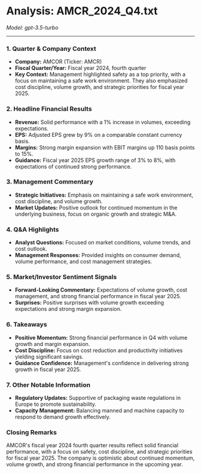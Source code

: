 # Analysis: AMCR_2024_Q4.txt

*Model: gpt-3.5-turbo*

---

### 1. Quarter & Company Context
- **Company:** AMCOR (Ticker: AMCR)
- **Fiscal Quarter/Year:** Fiscal year 2024, fourth quarter
- **Key Context:** Management highlighted safety as a top priority, with a focus on maintaining a safe work environment. They also emphasized cost discipline, volume growth, and strategic priorities for fiscal year 2025.

### 2. Headline Financial Results
- **Revenue:** Solid performance with a 1% increase in volumes, exceeding expectations.
- **EPS:** Adjusted EPS grew by 9% on a comparable constant currency basis.
- **Margins:** Strong margin expansion with EBIT margins up 110 basis points to 15%.
- **Guidance:** Fiscal year 2025 EPS growth range of 3% to 8%, with expectations of continued strong performance.

### 3. Management Commentary
- **Strategic Initiatives:** Emphasis on maintaining a safe work environment, cost discipline, and volume growth.
- **Market Updates:** Positive outlook for continued momentum in the underlying business, focus on organic growth and strategic M&A.

### 4. Q&A Highlights
- **Analyst Questions:** Focused on market conditions, volume trends, and cost outlook.
- **Management Responses:** Provided insights on consumer demand, volume performance, and cost management strategies.

### 5. Market/Investor Sentiment Signals
- **Forward-Looking Commentary:** Expectations of volume growth, cost management, and strong financial performance in fiscal year 2025.
- **Surprises:** Positive surprises with volume growth exceeding expectations and strong margin expansion.

### 6. Takeaways
- **Positive Momentum:** Strong financial performance in Q4 with volume growth and margin expansion.
- **Cost Discipline:** Focus on cost reduction and productivity initiatives yielding significant savings.
- **Guidance Confidence:** Management's confidence in delivering strong growth in fiscal year 2025.

### 7. Other Notable Information
- **Regulatory Updates:** Supportive of packaging waste regulations in Europe to promote sustainability.
- **Capacity Management:** Balancing manned and machine capacity to respond to demand growth effectively.

### Closing Remarks
AMCOR's fiscal year 2024 fourth quarter results reflect solid financial performance, with a focus on safety, cost discipline, and strategic priorities for fiscal year 2025. The company is optimistic about continued momentum, volume growth, and strong financial performance in the upcoming year.